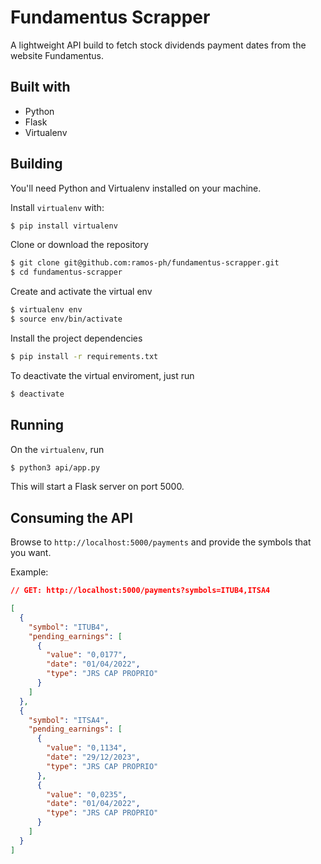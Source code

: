 # Fundamentus Scrapper

A lightweight API build to fetch stock dividends payment dates from the website Fundamentus.

## Built with

- Python
- Flask
- Virtualenv

## Building

You'll need Python and Virtualenv installed on your machine.

Install `virtualenv` with:

```sh
$ pip install virtualenv
```

Clone or download the repository

```sh
$ git clone git@github.com:ramos-ph/fundamentus-scrapper.git
$ cd fundamentus-scrapper
```

Create and activate the virtual env

```sh
$ virtualenv env
$ source env/bin/activate
```

Install the project dependencies

```sh
$ pip install -r requirements.txt
```

To deactivate the virtual enviroment, just run

```sh
$ deactivate
```

## Running

On the `virtualenv`, run

```sh
$ python3 api/app.py
```

This will start a Flask server on port 5000.

## Consuming the API

Browse to `http://localhost:5000/payments` and provide the symbols that you want.

Example:

```json
// GET: http://localhost:5000/payments?symbols=ITUB4,ITSA4

[
  {
    "symbol": "ITUB4",
    "pending_earnings": [
      {
        "value": "0,0177",
        "date": "01/04/2022",
        "type": "JRS CAP PROPRIO"
      }
    ]
  },
  {
    "symbol": "ITSA4",
    "pending_earnings": [
      {
        "value": "0,1134",
        "date": "29/12/2023",
        "type": "JRS CAP PROPRIO"
      },
      {
        "value": "0,0235",
        "date": "01/04/2022",
        "type": "JRS CAP PROPRIO"
      }
    ]
  }
]
```
